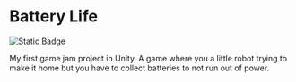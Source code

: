 # Battery Life

[![Static Badge](https://img.shields.io/badge/Itch-play_my_game-blue?style=for-the-badge&logo=itch.io)](https://chris-fung-dev.itch.io/battery-life)

My first game jam project in Unity. A game where you a little robot trying to make it home but you have to collect batteries to not run out of power. 

